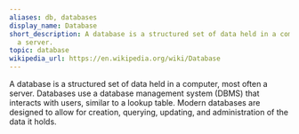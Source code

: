 ```yaml
---
aliases: db, databases
display_name: Database
short_description: A database is a structured set of data held in a computer, usually
  a server.
topic: database
wikipedia_url: https://en.wikipedia.org/wiki/Database
---
```

A database is a structured set of data held in a computer, most often a server. Databases use a database management system (DBMS) that interacts with users, similar to a lookup table. Modern databases are designed to allow for creation, querying, updating, and administration of the data it holds.
